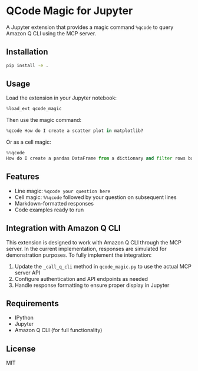 # QCode Magic for Jupyter

A Jupyter extension that provides a magic command `%qcode` to query Amazon Q CLI using the MCP server.

## Installation

```bash
pip install -e .
```

## Usage

Load the extension in your Jupyter notebook:

```python
%load_ext qcode_magic
```

Then use the magic command:

```python
%qcode How do I create a scatter plot in matplotlib?
```

Or as a cell magic:

```python
%%qcode
How do I create a pandas DataFrame from a dictionary and filter rows based on a condition?
```

## Features

- Line magic: `%qcode your question here`
- Cell magic: `%%qcode` followed by your question on subsequent lines
- Markdown-formatted responses
- Code examples ready to run

## Integration with Amazon Q CLI

This extension is designed to work with Amazon Q CLI through the MCP server. In the current implementation, responses are simulated for demonstration purposes. To fully implement the integration:

1. Update the `_call_q_cli` method in `qcode_magic.py` to use the actual MCP server API
2. Configure authentication and API endpoints as needed
3. Handle response formatting to ensure proper display in Jupyter

## Requirements

- IPython
- Jupyter
- Amazon Q CLI (for full functionality)

## License

MIT
